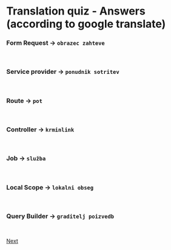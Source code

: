 # Translation quiz - Answers (according to google translate)

### Form Request -> `obrazec zahteve`
<br/>

### Service provider -> `ponudnik sotritev`
<br/>

### Route -> `pot`
<br/>

### Controller -> `krminlink`
<br/>

### Job -> `služba`
<br/>

### Local Scope -> `lokalni obseg`
<br/>

### Query Builder -> `graditelj poizvedb`
<br/>

[Next](https://github.com/jcergolj/my-laravel-adventure/blob/master/3.routes.md)
